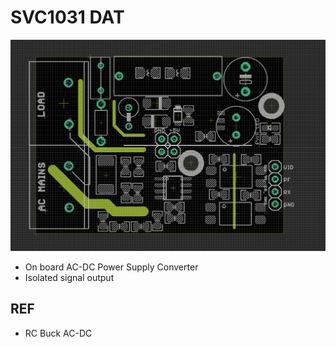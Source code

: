 

# SVC1031 DAT

![](51-36-17-03-04-2023.png)

- On board AC-DC Power Supply Converter
- Isolated signal output




## REF

- RC Buck AC-DC